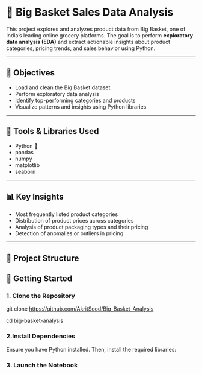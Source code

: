 # 🛒 Big Basket Sales Data Analysis

This project explores and analyzes product data from Big Basket, one of India’s leading online grocery platforms. The goal is to perform **exploratory data analysis (EDA)** and extract actionable insights about product categories, pricing trends, and sales behavior using Python.

---

## 📌 Objectives

- Load and clean the Big Basket dataset  
- Perform exploratory data analysis  
- Identify top-performing categories and products  
- Visualize patterns and insights using Python libraries

---

## 🧰 Tools & Libraries Used

- Python 🐍  
- pandas  
- numpy  
- matplotlib  
- seaborn  

---

## 📊 Key Insights

- Most frequently listed product categories  
- Distribution of product prices across categories  
- Analysis of product packaging types and their pricing  
- Detection of anomalies or outliers in pricing  

---

## 📁 Project Structure


## 🚀 Getting Started

### 1. Clone the Repository

git clone https://github.com/AkritSood/Big_Basket_Analysis

cd big-basket-analysis

### 2.Install Dependencies
Ensure you have Python installed. Then, install the required libraries:

### 3. Launch the Notebook
